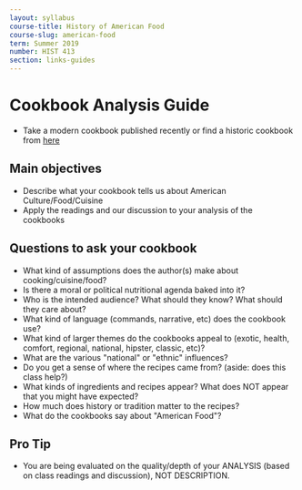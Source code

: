 ```yaml
---
layout: syllabus
course-title: History of American Food
course-slug: american-food
term: Summer 2019
number: HIST 413
section: links-guides
---
```


# Cookbook Analysis Guide
- Take a modern cookbook published recently or find a historic cookbook from [here](https://babel.hathitrust.org/cgi/mb?c=1934413200;a=listis)

## Main objectives
- Describe what your cookbook tells us about American Culture/Food/Cuisine
- Apply the readings and our discussion to your analysis of the cookbooks

## Questions to ask your cookbook
  - What kind of assumptions does the author(s) make about cooking/cuisine/food?
  - Is there a moral or political nutritional agenda baked into it?
  - Who is the intended audience? What should they know? What should they care about?
  - What kind of language (commands, narrative, etc) does the cookbook use?
  - What kind of larger themes do the cookbooks appeal to (exotic, health, comfort, regional, national, hipster, classic, etc)?
  - What are the various "national" or "ethnic" influences?
  - Do you get a sense of where the recipes came from? (aside: does this class help?)
  - What kinds of ingredients and recipes appear? What does NOT appear that you might have expected?
  - How much does history or tradition matter to the recipes?
  - What do the cookbooks say about "American Food"?

## Pro Tip
  - You are being evaluated on the quality/depth of your ANALYSIS (based on class readings and discussion), NOT DESCRIPTION.

